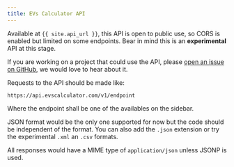```yaml
---
title: EVs Calculator API
---
```


Available at `{{ site.api_url }}`, this API is open to public use, so CORS is enabled but limited on some endpoints.
Bear in mind this is an **experimental** API at this stage.

If you are working on a project that could use the API, please [open an issue on GitHub](https://github.com/davidguerreiro/evscalculator/issues/new), we would love to hear about it.

Requests to the API should be made like:

```
https://api.evscalculator.com/v1/endpoint
```

Where the endpoint shall be one of the availables on the sidebar.

JSON format would be the only one supported for now but the code should be independent of the format. You can also add the `.json` extension or try the experimental `.xml` an `.csv` formats.

All responses would have a MIME type of `application/json` unless JSONP is used.
